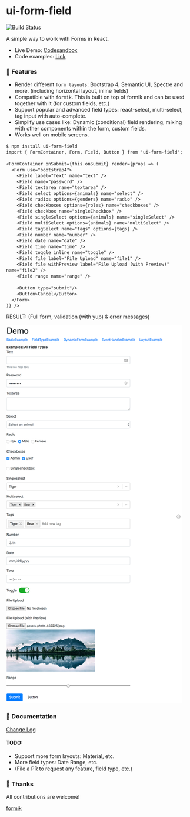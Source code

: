 # ui-form-field

[![Build Status](https://travis-ci.org/ngduc/ui-form-field.svg?branch=master)](https://travis-ci.org/ngduc/ui-form-field)

A simple way to work with Forms in React.

- Live Demo: [Codesandbox](https://codesandbox.io/s/on50k50wy)
- Code examples: [Link](/src/examples)

### 🌟 Features

- Render different `form layouts`: Bootstrap 4, Semantic UI, Spectre and more. (including horizontal layout, inline fields)
- Compatible with `formik`. This is built on top of formik and can be used together with it (for custom fields, etc.)
- Support popular and advanced field types: react-select, multi-select, tag input with auto-complete.
- Simplify use cases like: Dynamic (conditional) field rendering, mixing with other components within the form, custom fields.
- Works well on mobile screens.

```JS
$ npm install ui-form-field
import { FormContainer, Form, Field, Button } from 'ui-form-field';

<FormContainer onSubmit={this.onSubmit} render={props => (
  <Form use="bootstrap4">
    <Field label="Text" name="text" />
    <Field name="password" />
    <Field textarea name="textarea" />
    <Field select options={animals} name="select" />
    <Field radios options={genders} name="radio" />
    <Field checkboxes options={roles} name="checkboxes" />
    <Field checkbox name="singleCheckbox" />
    <Field singleSelect options={animals} name="singleSelect" />
    <Field multiSelect options={animals} name="multiSelect" />
    <Field tagSelect name="tags" options={tags} />
    <Field number name="number" />
    <Field date name="date" />
    <Field time name="time" />
    <Field toggle inline name="toggle" />
    <Field file label="File Upload" name="file1" />
    <Field file withPreview label="File Upload (with Preview)" name="file2" />
    <Field range name="range" />

    <Button type="submit"/>
    <Button>Cancel</Button>
  </Form>
)} />
```

RESULT: (Full form, validation (with yup) & error messages)

[![Screenshot](screenshot-types.png)](https://codesandbox.io/s/on50k50wy)

### 📖 Documentation

[Change Log](/CHANGELOG.md)

#### TODO:
- Support more form layouts: Material, etc.
- More field types: Date Range, etc.
- (File a PR to request any feature, field type, etc.)

### 🙌 Thanks

All contributions are welcome!

[formik](https://github.com/jaredpalmer/formik)